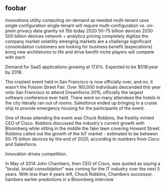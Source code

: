 ## foobar
innovations
utility computing
on-demand as needed
multi-tenant uses single configuration
single-tenant will require multi-configuration
vs. on-prem privacy 
data gravity
iot 15b today
2020 50-75 billion devices
2030 500 billion devices
network + analytics
pricing
completely digitize the company
market volatility
emerging markets are a challenge
significant consolodation
customers are looking for business benefit (expecations)
bring new architetures to life and drive benifit
niche players will compete with each 

Demand for SaaS applications growing at 17.6%. Expected to be $51B/year by 2018.


The craziest event held in San Francisco is now officially over, and no, it wasn't the Folsom Street Fair. Over 160,000 individuals descended this year onto San Francisco to attend Dreamforce 2015, officially the largest software conference ever held. There were so many attendees the hotels in the city literally ran out of rooms. Salesforce ended up bringing in a cruise ship to provide emergency housing for the participants of the event.

One of those attending the event was Chuck Robbins, the freshly minted CEO of Cisco. Robbins discussed the industry's current growth with Bloomberg while sitting in the middle the fake lawn covering Howard Street.  Robbins called out the growth of the IoT market - estimated to be between 50-75 billion devices by the end of 2020, according to numbers from Cisco and Salesforce.

Innovation drives competition.



In May of 2014 John Chambers, then CEO of Cisco, was quoted as saying a "brutal, brutal consolidation" was coming for the IT industry over the next 5 years. With less than 4 years left, Chuck Robbins, Chambers successor, hambers earlier predictions in a Bloomberg interview 

